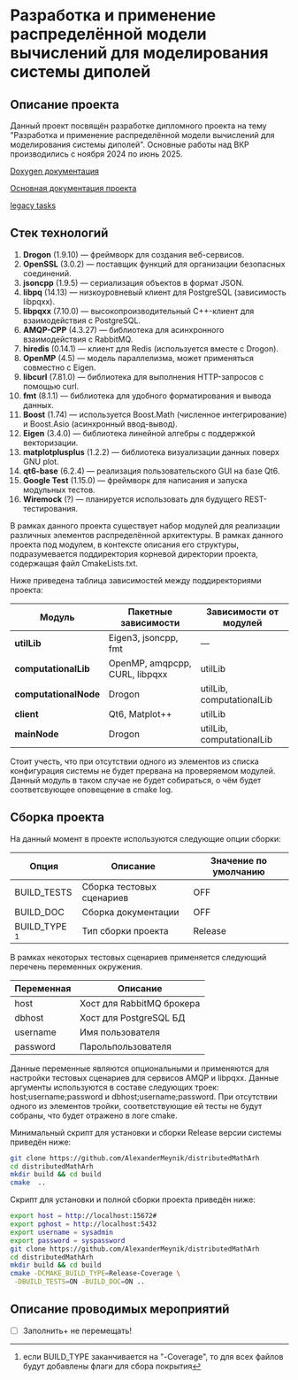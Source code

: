 # Разработка и применение распределённой модели вычислений для моделирования системы диполей



## Описание проекта
Данный проект посвящён разработке дипломного проекта на тему "Разработка и применение распределённой модели
вычислений для моделирования системы диполей".
Основные работы над ВКР производились с ноября 2024 по июнь 2025.


[Doxygen документация](https://alexandermeynik.github.io/distributedMathArh/)

[Основная документация проекта](doc/DocPage.md)

[legacy tasks](doc/Tasks.md)

## Стек технологий

1. **Drogon** (1.9.10) — фреймворк для создания веб-сервисов.
2. **OpenSSL** (3.0.2) — поставщик функций для организации безопасных соединений.
3. **jsoncpp** (1.9.5) — сериализация объектов в формат JSON.
4. **libpq** (14.13) — низкоуровневый клиент для PostgreSQL (зависимость libpqxx).
5. **libpqxx** (7.10.0) — высокопроизводительный C++-клиент для взаимодействия с PostgreSQL.
6. **AMQP-CPP** (4.3.27) — библиотека для асинхронного взаимодействия с RabbitMQ.
7. **hiredis** (0.14.1) — клиент для Redis (используется вместе с Drogon).
8. **OpenMP** (4.5) — модель параллелизма, может применяться совместно с Eigen.
9. **libcurl** (7.81.0) — библиотека для выполнения HTTP-запросов с помощью curl.
10. **fmt** (8.1.1) — библиотека для удобного форматирования и вывода данных.
11. **Boost** (1.74) — используется Boost.Math (численное интегрирование) и Boost.Asio (асинхронный ввод-вывод).
12. **Eigen** (3.4.0) — библиотека линейной алгебры с поддержкой векторизации.
13. **matplotplusplus** (1.2.2) — библиотека визуализации данных поверх GNU plot.
14. **qt6-base** (6.2.4) — реализация пользовательского GUI на базе Qt6.
15. **Google Test** (1.15.0) — фреймворк для написания и запуска модульных тестов.
16. **Wiremock** (?) — планируется использовать для будущего REST-тестирования.

В рамках данного проекта существует набор модулей для реализации различных элементов распределённой архитектуры.
В рамках данного проекта под модулем, в контексте описания его структуры,
подразумевается поддиректория корневой директории проекта, содержащая файл CmakeLists.txt.

Ниже приведена таблица зависимостей между поддиректориями проекта:

| Модуль                | Пакетные зависимости           | Зависимости от модулей    |
|-----------------------| ------------------------------ | ------------------------- |
| **utilLib**           | Eigen3, jsoncpp, fmt           | —                         |
| **computationalLib**  | OpenMP, amqpcpp, CURL, libpqxx | utilLib                   |
| **computationalNode** | Drogon                         | utilLib, computationalLib |
| **client**            | Qt6, Matplot++                 | utilLib                   |
| **mainNode**          | Drogon                         | utilLib, computationalLib |

Стоит учесть, что при отсутствии одного из элементов из списка
конфигурация системы не будет прервана на проверяемом модулей.
Данный модуль в таком случае не будет собираться,
о чём будет соответсвующее оповещение в cmake log.


## Сборка проекта

На данный момент в проекте используются следующие опции сборки:

| Опция           | Описание                  | Значение по умолчанию |
|-----------------|---------------------------|-----------------------|
| BUILD_TESTS     | Сборка тестовых сценариев | OFF                   |
| BUILD_DOC       | Сборка документации       | OFF                   |
| BUILD_TYPE [^1] | Тип сборки проекта        | Release               |
[^1]: если BUILD_TYPE заканчивается на "-Coverage", то для всех файлов будут добавлены флаги для сбора покрытия

В рамках некоторых тестовых сценариев применяется следующий перечень переменных окружения.

| Переменная | Описание                  |
| ---------- | ------------------------- |
| host       | Хост для RabbitMQ брокера |
| dbhost     | Хост для PostgreSQL БД    |
| username   | Имя пользователя          |
| password   | Парольпользователя        |

Данные переменные являются опциональными и применяются для настройки тестовых сценариев для сервисов AMQP и libpqxx.
Данные аргументы используются в составе следующих троек: host;username;password и dbhost;username;password.
При отсутствии одного из элементов тройки, соответствующие ей тесты не будут собраны, что будет отражено в логе cmake.

Минимальный скрипт для установки и сборки Release версии системы приведён ниже:
```bash
git clone https://github.com/AlexanderMeynik/distributedMathArh
cd distributedMathArh
mkdir build && cd build
cmake  .. 
```

Скрипт для установки и полной сборки проекта приведён ниже:
```bash
export host = http://localhost:15672#
export pghost = http://localhost:5432
export username = sysadmin
export password = syspassword
git clone https://github.com/AlexanderMeynik/distributedMathArh
cd distributedMathArh
mkdir build && cd build
cmake -DCMAKE_BUILD_TYPE=Release-Coverage \
 -DBUILD_TESTS=ON -BUILD_DOC=ON .. 
```

## Описание проводимых мероприятий
- [ ] Заполнить+ не перемещать!